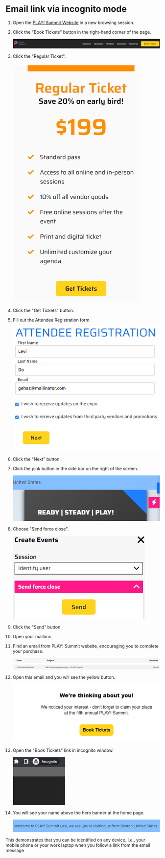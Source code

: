 # Email link via incognito mode

1. Open the [PLAY! Summit Website](https://{{demoName}}-{{demoUid}}-website.vercel.app) in a new browsing session.

1. Click the "Book Tickets" button in the right-hand corner of the
    page.

    ![Book tickets button](./media/image1.png)

1. Click the "Regular Ticket".

    ![A picture containing text](./media/image2.png)

1. Click the "Get Tickets" button.

1. Fill out the Attendee Registration form.

    ![Graphical user interface, text, application, email](./media/image3.png)

1. Click the "Next" button.

1. Click the pink button in the side bar on the right of the screen.

    ![A picture containing text](./media/image4.png)

1. Choose "Send force close".

    ![Graphical user interface, application](./media/image5.png)

1. Click the "Send" button.

1. Open your mailbox.

1. Find an email from PLAY! Summit website, encouraging you to complete
    your purchase.

    ![Email picture](./media/image6.png)

1. Open this email and you will see the yellow button.

    ![Email content](./media/image7.png)

1. Open the "Book Tickets" link in incognito window.

    ![Graphical user interface, text, application](./media/image8.png)

1. You will see your name above the hero banner at the home page.

    ![Hero banner with name](./media/image9.png)

This demonstrates that you can be identified on any device, i.e., your mobile phone or your work laptop when you follow a link from the email message
